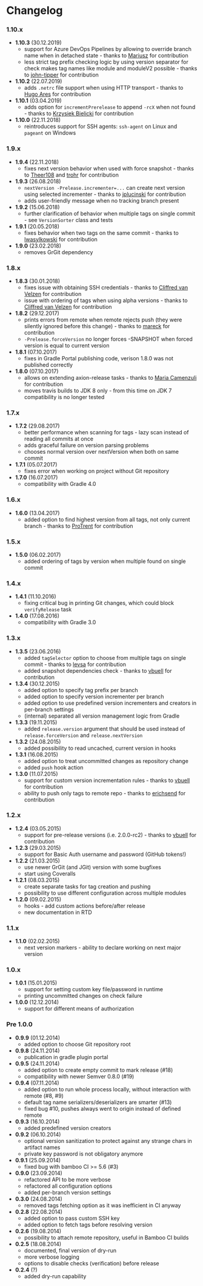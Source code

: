 # Changelog

### 1.10.x

* **1.10.3** (30.12.2019)
    * support for Azure DevOps Pipelines by allowing to override branch name when in detached state - thanks to [Mariusz](https://github.com/maniekq) for contribution
    * less strict tag prefix checking logic by using version separator for check makes tag names like module and moduleV2 possible - thanks to [john-tipper](https://github.com/john-tipper) for contribution
* **1.10.2** (22.07.2019)
    * adds `.netrc` file support when using HTTP transport - thanks to [Hugo Ares](https://github.com/hugares) for contribution
* **1.10.1** (03.04.2019)
    * adds option for `incrementPrerelease` to append `-rcX` when not found - thanks to [Krzysiek Bielicki](https://github.com/krzysiekbielicki) for contribution
* **1.10.0** (22.11.2018)
    * reintroduces support for SSH agents: `ssh-agent` on Linux and `pageant` on Windows

### 1.9.x

* **1.9.4** (22.11.2018)
    * fixes next version behavior when used with force snapshot - thanks to [Theer108](https://github.com/Theer108) and [trohr](https://github.com/trohr) for contribution
* **1.9.3** (26.08.2018)
    * `nextVersion -Prelease.incrementer=...` can create next version using selected incrementer - thanks to [jplucinski](https://github.com/jplucinski) for contribution
    * adds user-friendly message when no tracking branch present
* **1.9.2** (15.06.2018)
    * further clarification of behavior when multiple tags on single commit - see `VersionSorter` class and tests
* **1.9.1** (20.05.2018)
    * fixes behavior when two tags on the same commit - thanks to [lwasylkowski](https://github.com/lwasylkowski) for contribution
* **1.9.0** (23.02.2018)
    * removes GrGit dependency

### 1.8.x

* **1.8.3** (30.01.2018)
    * fixes issue with obtaining SSH credentials - thanks to [Cliffred van Velzen](https://github.com/cliffred) for contribution
    * issue with ordering of tags when using alpha versions - thanks to [Cliffred van Velzen](https://github.com/cliffred) for contribution
* **1.8.2** (29.12.2017)
    * prints errors from remote when remote rejects push (they were silently ignored before this change) - thanks to [mareck](https://github.com/mareckmareck) for contribution
    * `-Prelease.forceVersion` no longer forces -SNAPSHOT when forced version is equal to current version
* **1.8.1** (07.10.2017)
    * fixes in Gradle Portal publishing code, verison 1.8.0 was not published correctly
* **1.8.0** (07.10.2017)
    * allows on extending axion-release tasks - thanks to [Maria Camenzuli](https://github.com/maria-camenzuli) for contribution
    * moves travis builds to JDK 8 only - from this time on JDK 7 compatibility is no longer tested

### 1.7.x

* **1.7.2** (29.08.2017)
    * better performance when scanning for tags - lazy scan instead of reading all commits at once
    * adds graceful failure on version parsing problems
    * chooses normal version over nextVersion when both on same commit
* **1.7.1** (05.07.2017)
    * fixes error when working on project without Git repository
* **1.7.0** (16.07.2017)
    * compatibility with Gradle 4.0

### 1.6.x

* **1.6.0** (13.04.2017)
    * added option to find highest version from all tags, not only current branch - thanks to [ProTrent](https://github.com/ProTrent) for contribution

### 1.5.x

* **1.5.0** (06.02.2017)
    * added ordering of tags by version when multiple found on single commit

### 1.4.x

* **1.4.1** (11.10.2016)
    * fixing critical bug in printing Git changes, which could block `verifyRelease` task
* **1.4.0** (17.08.2016)
    * compatibility with Gradle 3.0

### 1.3.x

* **1.3.5** (23.06.2016)
    * added `tagSelector` option to choose from multiple tags on single commit - thanks to [levsa](https://github.com/levsa) for contribution
    * added snapshot dependencies check - thanks to [vbuell](https://github.com/vbuell) for contribution
* **1.3.4** (30.12.2015)
    * added option to specify tag prefix per branch
    * added option to specify version incrementer per branch
    * added option to use predefined version incrementers and creators in per-branch settings
    * (internal) separated all version management logic from Gradle
* **1.3.3** (19.11.2015)
    * added `release.version` argument that should be used instead of `release.forceVersion` and `release.nextVersion`
* **1.3.2** (24.08.2015)
    * added possibility to read uncached, current version in hooks
* **1.3.1** (16.08.2015)
    * added option to treat uncommitted changes as repository change
    * added `push` hook action
* **1.3.0** (11.07.2015)
    * support for custom version incrementation rules - thanks to [vbuell](https://github.com/vbuell) for contribution
    * ability to push only tags to remote repo - thanks to [erichsend](https://github.com/erichsend) for contribution

### 1.2.x

* **1.2.4** (03.05.2015)
    * support for pre-release versions (i.e. 2.0.0-rc2) - thanks to [vbuell](https://github.com/vbuell) for contribution
* **1.2.3** (29.03.2015)
    * support for Basic Auth username and password (GitHub tokens!)
* **1.2.2** (21.03.2015)
    * use newer GrGit (and JGit) version with some bugfixes
    * start using Coveralls
* **1.2.1** (08.03.2015)
    * create separate tasks for tag creation and pushing
    * possibility to use different configuration across multiple modules
* **1.2.0** (09.02.2015)
    * hooks - add custom actions before/after release
    * new documentation in RTD

### 1.1.x

* **1.1.0** (02.02.2015)
    * next version markers - ability to declare working on next major version

### 1.0.x

* **1.0.1** (15.01.2015)
    * support for setting custom key file/password in runtime
    * printing uncommitted changes on check failure
* **1.0.0** (12.12.2014)
    * support for different means of authorization

### Pre 1.0.0

* **0.9.9** (01.12.2014)
    * added option to choose Git repository root
* **0.9.8** (24.11.2014)
    * publication in gradle plugin portal
* **0.9.5** (24.11.2014)
    * added option to create empty commit to mark release (#18)
    * compatibility with newer Semver 0.8.0 (#19)
* **0.9.4** (07.11.2014)
    * added option to run whole process locally, without interaction with remote (#8, #9)
    * default tag name serializers/deserializers are smarter (#13)
    * fixed bug #10, pushes always went to origin instead of defined remote
* **0.9.3** (16.10.2014)
    * added predefined version creators
* **0.9.2** (06.10.2014)
    * optional version sanitization to protect against any strange chars in artifact names
    * private key password is not obligatory anymore
* **0.9.1** (25.09.2014)
    * fixed bug with bamboo CI >= 5.6 (#3)
* **0.9.0** (23.09.2014)
    * refactored API to be more verbose
    * refactored all configuration options
    * added per-branch version settings
* **0.3.0** (24.08.2014)
    * removed tags fetching option as it was inefficient in CI anyway
* **0.2.8** (22.08.2014)
    * added option to pass custom SSH key
    * added option to fetch tags before resolving version
* **0.2.6** (19.08.2014)
    * possibility to attach remote repository, useful in Bamboo CI builds
* **0.2.5** (18.08.2014)
    * documented, final version of dry-run
    * more verbose logging
    * options to disable checks (verification) before release
* **0.2.4** (?)
    * added dry-run capability

